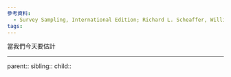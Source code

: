 ```yaml
---
參考資料:
  - Survey Sampling, International Edition; Richard L. Scheaffer, William Mendenhall. III
tags:
---
```

當我們今天要估計
- - -
parent::
sibling::
child::